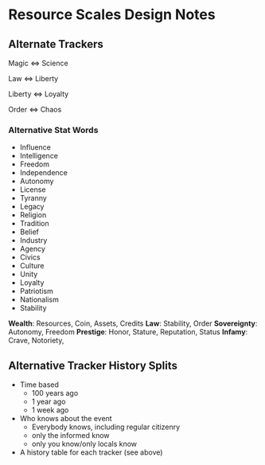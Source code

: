 # Resource Scales Design Notes

## Alternate Trackers

Magic ⇔ Science

Law ⇔ Liberty

Liberty ⇔ Loyalty

Order ⇔ Chaos

### Alternative Stat Words

- Influence
- Intelligence
- Freedom
- Independence
- Autonomy
- License
- Tyranny
- Legacy
- Religion
- Tradition
- Belief
- Industry
- Agency
- Civics
- Culture
- Unity
- Loyalty
- Patriotism
- Nationalism
- Stability

**Wealth**: Resources, Coin, Assets, Credits
**Law**: Stability, Order
**Sovereignty**: Autonomy, Freedom
**Prestige**: Honor, Stature, Reputation, Status
**Infamy**: Crave, Notoriety,

## Alternative Tracker History Splits

- Time based
	- 100 years ago
	- 1 year ago
	- 1 week ago
- Who knows about the event
	- Everybody knows, including regular citizenry
	- only the informed know
	- only you know/only locals know
- A history table for each tracker (see above)
